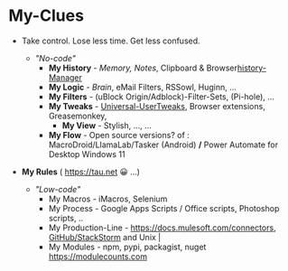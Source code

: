 # My-Clues
 - Take control. Lose less time. Get less confused. 
    -  _"No-code"_
       - **My History** -  _Memory, Notes_, Clipboard & Browser[history-Manager](https://github.com/code-for-charity/History-Manager)
       - **My Logic** -    _Brain_, eMail Filters, RSSowl, Huginn, ...
        - **My Filters** -  (uBlock Origin/Adblock)-Filter-Sets, (Pi-hole), ...
        - **My Tweaks** - [Universal-UserTweaks](https://github.com/code-for-charity/Universal-UserTweaks), Browser extensions,  Greasemonkey,  
             - **My View** -  Stylish, ..., ...
        - **My Flow** -  Open source versions? of : MacroDroid/LlamaLab/Tasker (Android) **/**  Power Automate for Desktop Windows 11
 
 - **My Rules** ( https://tau.net 😀 ...)

    -  _"Low-code"_
        -  My Macros -  iMacros, Selenium
        -  My Process -  Google Apps Scripts / Office scripts, Photoshop scripts, .. 
         - My Production-Line - https://docs.mulesoft.com/connectors,  [GitHub/StackStorm](https://github.com/StackStorm/st2)  and Unix |
         - My Modules - npm, pypi, packagist, nuget https://modulecounts.com




